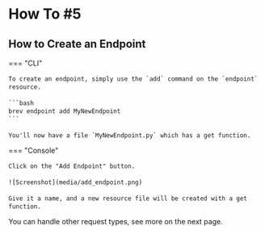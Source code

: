# How To #5
## How to Create an Endpoint

=== "CLI"

    To create an endpoint, simply use the `add` command on the `endpoint` resource.

    ```bash
    brev endpoint add MyNewEndpoint
    ```

    You'll now have a file `MyNewEndpoint.py` which has a get function.


=== "Console"

    Click on the "Add Endpoint" button.

    ![Screenshot](media/add_endpoint.png)
    
    Give it a name, and a new resource file will be created with a get function.



You can handle other request types, see more on the next page.
